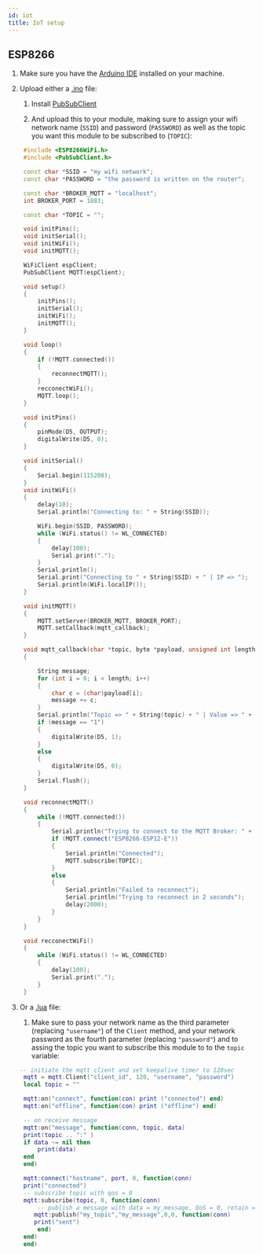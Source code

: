 ```yaml
---
id: iot
title: IoT setup
---
```


## ESP8266

1. Make sure you have the [Arduino IDE](https://www.arduino.cc/en/Main/Software) installed on your machine.
2. Upload either a [.ino](https://github.com/marcelovicentegc/george/blob/master/src/esp8266/mqtt/mqtt.ino) file:

   1. Install [PubSubClient](https://github.com/knolleary/pubsubclient)

   2. And upload this to your module, making sure to assign your wifi network name (`SSID`) and password (`PASSWORD`) as well as the topic you want this module to be subscribed to (`TOPIC`):

   ```c++
    #include <ESP8266WiFi.h>
    #include <PubSubClient.h>

    const char *SSID = "my wifi network";
    const char *PASSWORD = "the password is written on the router";

    const char *BROKER_MQTT = "localhost";
    int BROKER_PORT = 1883;

    const char *TOPIC = "";

    void initPins();
    void initSerial();
    void initWiFi();
    void initMQTT();

    WiFiClient espClient;
    PubSubClient MQTT(espClient);

    void setup()
    {
        initPins();
        initSerial();
        initWiFi();
        initMQTT();
    }

    void loop()
    {
        if (!MQTT.connected())
        {
            reconnectMQTT();
        }
        recconectWiFi();
        MQTT.loop();
    }

    void initPins()
    {
        pinMode(D5, OUTPUT);
        digitalWrite(D5, 0);
    }

    void initSerial()
    {
        Serial.begin(115200);
    }
    void initWiFi()
    {
        delay(10);
        Serial.println("Connecting to: " + String(SSID));

        WiFi.begin(SSID, PASSWORD);
        while (WiFi.status() != WL_CONNECTED)
        {
            delay(100);
            Serial.print(".");
        }
        Serial.println();
        Serial.print("Connecting to " + String(SSID) + " | IP => ");
        Serial.println(WiFi.localIP());
    }

    void initMQTT()
    {
        MQTT.setServer(BROKER_MQTT, BROKER_PORT);
        MQTT.setCallback(mqtt_callback);
    }

    void mqtt_callback(char *topic, byte *payload, unsigned int length)
    {

        String message;
        for (int i = 0; i < length; i++)
        {
            char c = (char)payload[i];
            message += c;
        }
        Serial.println("Topic => " + String(topic) + " | Value => " + String(message));
        if (message == "1")
        {
            digitalWrite(D5, 1);
        }
        else
        {
            digitalWrite(D5, 0);
        }
        Serial.flush();
    }

    void reconnectMQTT()
    {
        while (!MQTT.connected())
        {
            Serial.println("Trying to connect to the MQTT Broker: " + String(BROKER_MQTT));
            if (MQTT.connect("ESP8266-ESP12-E"))
            {
                Serial.println("Connected");
                MQTT.subscribe(TOPIC);
            }
            else
            {
                Serial.println("Failed to reconnect");
                Serial.println("Trying to reconnect in 2 seconds");
                delay(2000);
            }
        }
    }

    void recconectWiFi()
    {
        while (WiFi.status() != WL_CONNECTED)
        {
            delay(100);
            Serial.print(".");
        }
    }
   ```

3. Or a [.lua](https://github.com/marcelovicentegc/george/blob/master/src/esp8266/mqtt/mqtt.lua) file:

   1. Make sure to pass your network name as the third parameter (replacing `"username"`) of the `Client` method, and your network password as the fourth parameter (replacing `"password"`) and to assing the topic you want to subscribe this module to to the `topic` variable:

   ```lua
   -- initiate the mqtt client and set keepalive timer to 120sec
    mqtt = mqtt.Client("client_id", 120, "username", "password")
    local topic = ""

    mqtt:on("connect", function(con) print ("connected") end)
    mqtt:on("offline", function(con) print ("offline") end)

    -- on receive message
    mqtt:on("message", function(conn, topic, data)
    print(topic .. ":" )
    if data ~= nil then
        print(data)
    end
    end)

    mqtt:connect("hostname", port, 0, function(conn)
    print("connected")
    -- subscribe topic with qos = 0
    mqtt:subscribe(topic, 0, function(conn)
        -- publish a message with data = my_message, QoS = 0, retain = 0
       mqtt:publish("my_topic","my_message",0,0, function(conn)
       print("sent")
        end)
    end)
    end)
   ```
